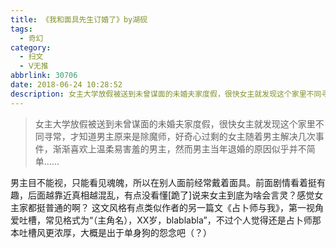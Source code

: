 ```yaml
---
title: 《我和面具先生订婚了》by湖砚
tags:
  - 奇幻
category:
  - 扫文
  - Ⅴ无推
abbrlink: 30706
date: 2018-06-24 10:28:52
description: 女主大学放假被送到未曾谋面的未婚夫家度假，很快女主就发现这个家里不同寻常，才知道男主原来是除魔师，好奇心过剩的女主随着男主解决几次事件，渐渐喜欢上温柔易害羞的男主，然而男主当年退婚的原因似乎并不简单……
---
```

<meta name="referrer" content="no-referrer" />

> 女主大学放假被送到未曾谋面的未婚夫家度假，很快女主就发现这个家里不同寻常，才知道男主原来是除魔师，好奇心过剩的女主随着男主解决几次事件，渐渐喜欢上温柔易害羞的男主，然而男主当年退婚的原因似乎并不简单……

<!-- more -->

男主目不能视，只能看见魂魄，所以在别人面前经常戴着面具。前面剧情看着挺有趣，后面越靠近真相越混乱，有点没看懂[跪了]说来女主到底为啥会言灵？感觉女主家都挺普通的啊？
这文风格有点类似作者的另一篇文《占卜师与我》，第一视角爱吐槽，常见格式为“（主角名），XX岁，blablabla”，不过个人觉得还是占卜师那本吐槽风更浓厚，大概是出于单身狗的怨念吧（？）